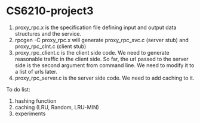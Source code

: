 CS6210-project3
===============
1. proxy_rpc.x is the specification file defining input and output data structures and the service.
2. rpcgen -C proxy_rpc.x will generate proxy_rpc_svc.c (server stub) and proxy_rpc_clnt.c (client stub)
3. proxy_rpc_client.c is the client side code. We need to generate reasonable traffic in the client side. So far, the url passed to the server side is the second argument from command line. We need to modify it to a list of urls later.
4. proxy_rpc_server.c is the server side code. We need to add caching to it.

To do list:
1. hashing function
2. caching (LRU, Random, LRU-MIN)
3. experiments
